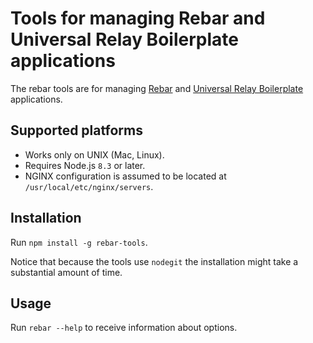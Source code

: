 # Tools for managing Rebar and Universal Relay Boilerplate applications

The rebar tools are for managing [Rebar](http://codefoundries.com/products/rebar.html) and [Universal Relay Boilerplate](http://codefoundries.com/products/UniversalRelayBoilerplate.html) applications.

## Supported platforms

* Works only on UNIX (Mac, Linux).
* Requires Node.js `8.3` or later.
* NGINX configuration is assumed to be located at `/usr/local/etc/nginx/servers`.

## Installation

Run `npm install -g rebar-tools`.

Notice that because the tools use `nodegit` the installation might take a substantial amount of time.

## Usage

Run `rebar --help` to receive information about options.
